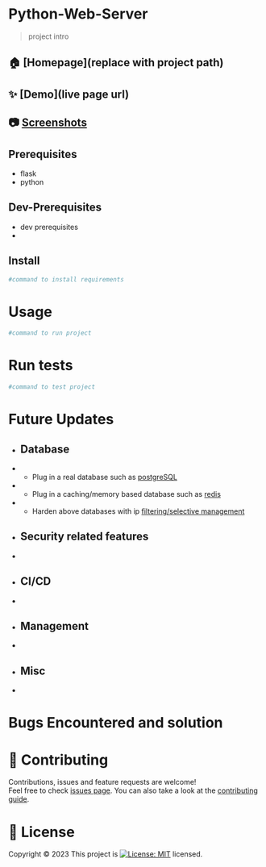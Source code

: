 # Python-Web-Server

> project intro

## 🏠 [Homepage](replace with project path)

## ✨ [Demo](live page url)

## 📷 [Screenshots]()


## Prerequisites

- flask
- python

## Dev-Prerequisites

- dev prerequisites
-

## Install

```bash
#command to install requirements
```

# Usage

```bash
#command to run project
```

# Run tests

```bash
#command to test project
```

# Future Updates

- ## Database
-
    - Plug in a real database such as [postgreSQL](https://www.postgresql.org/)
-
    - Plug in a caching/memory based database such as [redis](https://redis.io/)
-
    - Harden above databases with ip [filtering/selective management](https://www.pgadmin.org/)
- ## Security related features
-

- ## CI/CD
-

- ## Management
-

- ## Misc
-


# Bugs Encountered and solution


# 🤝 Contributing

Contributions, issues and feature requests are welcome!<br />Feel free to
check [issues page](https://github.com/Kspiropali/hugs-for-bugs/issues). You can also take a look at
the [contributing guide](CONTRIBUTING.md).

# 📝 License

Copyright © 2023
This project
is [![License: MIT](https://img.shields.io/badge/License-MIT-yellow.svg)](https://opensource.org/licenses/MIT) licensed.